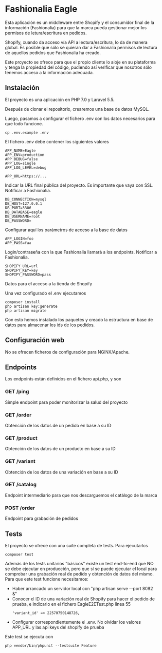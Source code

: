 # Fashionalia Eagle
Esta aplicación es un middleware entre Shopify y el consumidor final de la información (Fashionalia) para que la marca pueda gestionar mejor los permisos de letura/escritura en pedidos.

Shopify, cuando da acceso vía API a lectura/escritura, lo da de manera global. Es posible que sólo se quieran dar a Fashionalia permisos de lectura de aquellos pedidos que Fashionalia ha creado.

Este proyecto se ofrece para que el propio cliente lo aloje en su plataforma y tenga la propiedad del código, pudiendo así verificar que nosotros sólo tenemos acceso a la información adecuada.

## Instalación

El proyecto es una aplicación en PHP 7.0 y Laravel 5.5.

Después de clonar el repositorio, crearemos una base de datos MySQL.

Luego, pasamos a configurar el fichero .env con los datos necesarios para que todo funcione.

```
cp .env.example .env
```

El fichero .env debe contener los siguientes valores

```
APP_NAME=Eagle
APP_ENV=production
APP_DEBUG=false
APP_LOG=single
APP_LOG_LEVEL=debug
```

```
APP_URL=https://...
```

Indicar la URL final pública del proyecto. Es importante que vaya con SSL. Notificar a Fashionalia.

```
DB_CONNECTION=mysql
DB_HOST=127.0.0.1
DB_PORT=3306
DB_DATABASE=eagle
DB_USERNAME=root
DB_PASSWORD=
```

Configurar aquí los parámetros de acceso a la base de datos

```
APP_LOGIN=foo
APP_PASS=faa
```

Login/contraseña con la que Fashionalia llamará a los endpoints. Notificar a Fashionalia.

```
SHOPIFY_URL=url
SHOPIFY_KEY=key
SHOPIFY_PASSWORD=pass
```

Datos para el acceso a la tienda de Shopify

Una vez configurado el .env ejecutamos

```
composer install
php artisan key:generate
php artisan migrate
```

Con esto hemos instalado los paquetes y creado la estructura en base de datos para almacenar los ids de los pedidos.

## Configuración web

No se ofrecen ficheros de configuración para NGINX/Apache.

## Endpoints

Los endpoints están definidos en el fichero api.php, y son

### GET /ping

Simple endpoint para poder monitorizar la salud del proyecto

### GET /order

Obtención de los datos de un pedido en base a su ID

### GET /product

Obtención de los datos de un producto en base a su ID

### GET /variant

Obtención de los datos de una variación en base a su ID

### GET /catalog

Endpoint intermediario para que nos descarguemos el catálogo de la marca

### POST /order

Endpoint para grabación de pedidos

## Tests

El proyecto se ofrece con una suite completa de tests. Para ejecutarlos

```
composer test
```

Además de los tests unitarios "básicos" existe un test end-to-end que NO se debe ejecutar en producción, pero que sí se puede ejecutar el local para comprobar una grabación real de pedido y obtención de datos del mismo. Para que este test funcione necesitamos:

- Haber arrancado un servidor local con "php artisan serve --port 8082 &"
- Conocer el ID de una variación real de Shopify para hacer el pedido de prueba, e indicarlo en el fichero EagleE2ETest.php línea 55 	
    ```
    'variant_id' => 22570750148726,
    ```
- Configurar correspondientemente el .env. No olvidar los valores APP_URL y las api keys del shopify de prueba

Este test se ejecuta con

```
php vendor/bin/phpunit --testsuite Feature
```
